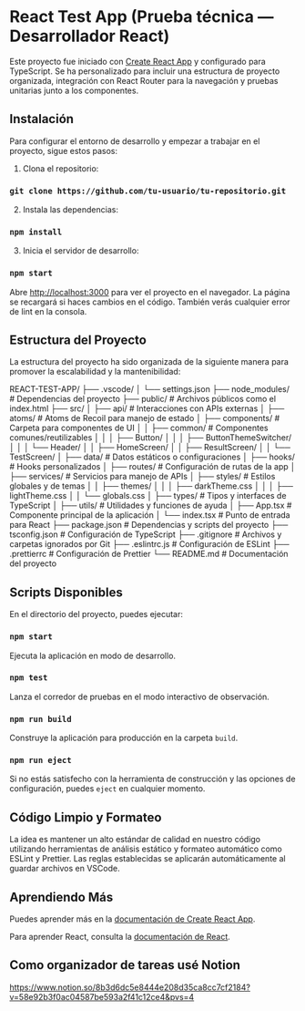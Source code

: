# React Test App (Prueba técnica — Desarrollador React)

Este proyecto fue iniciado con [Create React App](https://github.com/facebook/create-react-app) y configurado para TypeScript. Se ha personalizado para incluir una estructura de proyecto organizada, integración con React Router para la navegación y pruebas unitarias junto a los componentes.

## Instalación

Para configurar el entorno de desarrollo y empezar a trabajar en el proyecto, sigue estos pasos:

1. Clona el repositorio:

### `git clone https://github.com/tu-usuario/tu-repositorio.git`

2. Instala las dependencias:

### `npm install`

3. Inicia el servidor de desarrollo:

### `npm start`

Abre [http://localhost:3000](http://localhost:3000) para ver el proyecto en el navegador. La página se recargará si haces cambios en el código. También verás cualquier error de lint en la consola.

## Estructura del Proyecto

La estructura del proyecto ha sido organizada de la siguiente manera para promover la escalabilidad y la mantenibilidad:

REACT-TEST-APP/
├── .vscode/
│ └── settings.json
├── node_modules/ # Dependencias del proyecto
├── public/ # Archivos públicos como el index.html
├── src/
│ ├── api/ # Interacciones con APIs externas
│ ├── atoms/ # Atoms de Recoil para manejo de estado
│ ├── components/ # Carpeta para componentes de UI
│ │ ├── common/ # Componentes comunes/reutilizables
│ │ │ ├── Button/
│ │ │ ├── ButtonThemeSwitcher/
│ │ │ └── Header/
│ │ ├── HomeScreen/
│ │ ├── ResultScreen/
│ │ └── TestScreen/
│ ├── data/ # Datos estáticos o configuraciones
│ ├── hooks/ # Hooks personalizados
│ ├── routes/ # Configuración de rutas de la app
│ ├── services/ # Servicios para manejo de APIs
│ ├── styles/ # Estilos globales y de temas
│ │ ├── themes/
│ │ │ ├── darkTheme.css
│ │ │ ├── lightTheme.css
│ │ └── globals.css
│ ├── types/ # Tipos y interfaces de TypeScript
│ ├── utils/ # Utilidades y funciones de ayuda
│ ├── App.tsx # Componente principal de la aplicación
│ └── index.tsx # Punto de entrada para React
├── package.json # Dependencias y scripts del proyecto
├── tsconfig.json # Configuración de TypeScript
├── .gitignore # Archivos y carpetas ignorados por Git
├── .eslintrc.js # Configuración de ESLint
├── .prettierrc # Configuración de Prettier
└── README.md # Documentación del proyecto

## Scripts Disponibles

En el directorio del proyecto, puedes ejecutar:

### `npm start`

Ejecuta la aplicación en modo de desarrollo.

### `npm test`

Lanza el corredor de pruebas en el modo interactivo de observación.

### `npm run build`

Construye la aplicación para producción en la carpeta `build`.

### `npm run eject`

Si no estás satisfecho con la herramienta de construcción y las opciones de configuración, puedes `eject` en cualquier momento.

## Código Limpio y Formateo

La idea es mantener un alto estándar de calidad en nuestro código utilizando herramientas de análisis estático y formateo automático como ESLint y Prettier. Las reglas establecidas se aplicarán automáticamente al guardar archivos en VSCode.

## Aprendiendo Más

Puedes aprender más en la [documentación de Create React App](https://facebook.github.io/create-react-app/docs/getting-started).

Para aprender React, consulta la [documentación de React](https://reactjs.org/).

## Como organizador de tareas usé Notion

https://www.notion.so/8b3d6dc5e8444e208d35ca8cc7cf2184?v=58e92b3f0ac04587be593a2f41c12ce4&pvs=4
